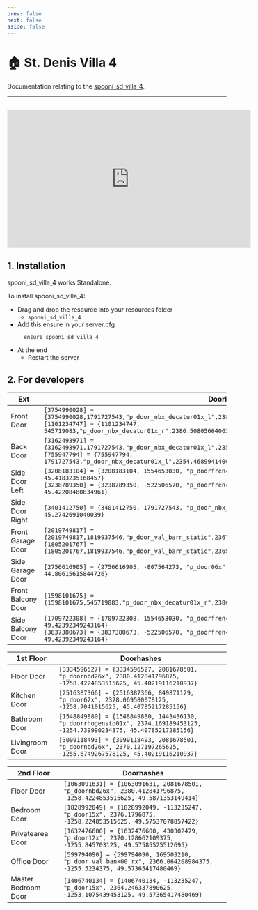 ```yaml
---
prev: false
next: false
aside: false
---
```


# 🏠 St. Denis Villa 4 <Badge type="danger" text="IN WORK"/>
Documentation relating to the [spooni_sd_villa_4](https://spooni-mapping.tebex.io/package/).

___
<br>
<iframe width="560" height="315" src="https://www.youtube.com/embed/" frameborder="0" allow="accelerometer; autoplay; clipboard-write; encrypted-media; gyroscope; picture-in-picture; web-share" allowfullscreen></iframe>

## 1. Installation
spooni_sd_villa_4 works Standalone.  

To install spooni_sd_villa_4:
- Drag and drop the resource into your resources folder
  - `spooni_sd_villa_4`
- Add this ensure in your server.cfg
  ```
    ensure spooni_sd_villa_4
  ```
- At the end
  - Restart the server

## 2. For developers
| Ext                       | Doorhashes
|---------------------------|----------------------------------------------------------------------------------|
| Front Door                | `[3754990028] = {3754990028,1791727543,"p_door_nbx_decatur01x_l",2385.938232421875,-1264.7933349609375,45.4190788269043}` <br> `[1101234747] = {1101234747, 545719083,"p_door_nbx_decatur01x_r",2386.508056640625,-1262.6556396484375,45.4190788269043}`
| Back Door                 | `[3162493971] = {3162493971,1791727543,"p_door_nbx_decatur01x_l",2355.04296875,-1255.96923828125,45.28626251220703}` <br> `[755947794] = {755947794, 1791727543,"p_door_nbx_decatur01x_l",2354.468994140625,-1258.1048583984375,45.28626251220703}`
| Side Door Left            | `[3208183104] = {3208183104, 1554653030, "p_doorfrench00rx", 2361.980712890625, -1263.010986328125, 45.4183235168457}` <br> `[3238789350] = {3238789350, -522506570, "p_doorfrench00lx", 2362.337890625, -1261.7012939453125, 45.42208480834961}`
| Side Door Right           | `[3401412750] = {3401412750, 1791727543, "p_door_nbx_decatur01x_l", 2362.9619140625, -1252.0321044921875, 45.2742691040039}`
| Front Garage Door         | `[2019749817] = {2019749817,1819937546,"p_door_val_barn_static",2367.338623046875,-1280.1156005859375,44.82959747314453}` <br> `[1805201767] = {1805201767,1819937546,"p_door_val_barn_static",2368.42431640625,-1275.80419921875,44.82959747314453}`
| Side Garage Door          | `[2756616905] = {2756616905, -807564273, "p_door06x", 2366.57568359375, -1284.0518798828125, 44.80615615844726}`
| Front Balcony Door        | `[1598101675] = {1598101675,545719083,"p_door_nbx_decatur01x_r",2386.397705078125,-1263.2340087890625,49.60616302490234}`
| Side Balcony Door         | `[1709722308] = {1709722308, 1554653030, "p_doorfrench00rx", 2361.840087890625, -1262.3800048828125, 49.42392349243164}` <br> `[3837380673] = {3837380673, -522506570, "p_doorfrench00lx", 2362.199951171875, -1261.0699462890625, 49.42392349243164}`

| 1st Floor                 | Doorhashes
|---------------------------|----------------------------------------------------------------------------------|
| Floor Door                | `[3334596527] = {3334596527, 2081678501, "p_doornbd26x", 2380.412841796875, -1258.4224853515625, 45.40219116210937}`
| Kitchen Door              | `[2516387366] = {2516387366, 849871129, "p_door62x", 2378.069580078125, -1258.7041015625, 45.40785217285156}`
| Bathroom Door             | `[1548849880] = {1548849880, 1443436130, "p_doorrhogensto01x", 2374.169189453125, -1254.739990234375, 45.40785217285156}`
| Livingroom Door           | `[3099118493] = {3099118493, 2081678501, "p_doornbd26x", 2370.127197265625, -1255.6749267578125, 45.40219116210937}`

| 2nd Floor                 | Doorhashes
|---------------------------|----------------------------------------------------------------------------------|
| Floor Door                | `[1063091631] = {1063091631, 2081678501, "p_doornbd26x", 2380.412841796875, -1258.4224853515625, 49.5871353149414}`
| Bedroom Door              | `[1828992049] = {1828992049, -113235247, "p_door15x", 2376.1796875, -1258.224853515625, 49.57537078857422}`
| Privatearea Door          | `[1632476600] = {1632476600, 430302479, "p_door12x", 2370.128662109375, -1255.845703125, 49.57585525512695}`
| Office Door               | `[599794090] = {599794090, 169503210, "p_door_val_bank00_rx", 2366.064208984375, -1255.5234375, 49.57365417480469}`
| Master Bedroom Door       | `[1406740134] = {1406740134, -113235247, "p_door15x", 2364.246337890625, -1253.1075439453125, 49.57365417480469}`